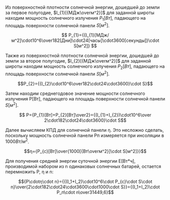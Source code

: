 Из поверхностной плотности солнечной энергии, дошедшей до земли за первое полугодие, $I_{1}[{МДж\overм^2}]$ для заданной широты находим мощность солнечного излучения $P_{1}[Вт]$, падающего на площадь поверхности солнечной панели $S[м^2]$.

$$ P_{1}={{I_{1}[МДж/м^2]\cdot10^6\over182[Дни]\cdot24[часы]\cdot3600[секунды]}\cdot S[м^2]} $$

Также из поверхностной плотности солнечной энергии, дошедшей до земли за второе полугодие, $I_{2}[{МДж\overм^2}]$ для заданной широты находим мощность солнечного излучения $P_{2}[Вт]$, падающего на площадь поверхности солнечной панели $S[м^2]$.

$$P_{2}={{I_{2}\cdot10^6\over182\cdot24\cdot3600}\cdot S}$$

Затем находим среднегодовое значение мощности солнечного излучения P[Вт], падающего на площадь поверхности солнечной панели $S[м^2]$.

$$ P={P_{1}[Вт]+P_{2}[Вт]\over2}={(I_{1}+I_{2})\cdot10^6\over 2\cdot182\cdot24\cdot3600}\cdot S$$

Далее вычисляем КПД для солнечной панели η. Это несложно сделать, поскольку мощность солнечной панели Pп измеряется при инсоляции в $1000Вт/м^2$.

$$η={P_{c}[Вт]\over{1000[{Вт\overм^2}]\cdot S[м^2]}}$$

Для получения средней энергии суточной энергии E[Вт*ч], производимой набором из n одинаковых солнечных батарей, остается перемножить P, η и n:

$${P\cdotη\cdot n}={{(I_1+I_2)\cdot10^6\cdot P_{c}\cdot S\cdot n}\over{2\cdot182\cdot24\cdot3600\cdot1000\cdot S}}={(I_1+I_2)\cdot P_п\cdot n\over31449,6}$$




